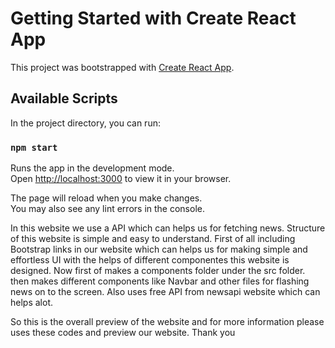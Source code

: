 # Getting Started with Create React App

This project was bootstrapped with [Create React App](https://github.com/facebook/create-react-app).

## Available Scripts

In the project directory, you can run:

### `npm start`

Runs the app in the development mode.\
Open [http://localhost:3000](http://localhost:3000) to view it in your browser.

The page will reload when you make changes.\
You may also see any lint errors in the console.

In this website we use a API which can helps us for fetching news. Structure of this website is simple and easy to understand.
First of all including Bootstrap links in our website which can helps us for making simple and effortless UI with the helps of different componentes this website is designed.
Now first of makes a components folder under the src folder.
then makes different components like Navbar and other files for flashing news on to the screen.
Also uses free API from newsapi website which can helps alot.

So this is the overall preview of the website and for more information please uses these codes and preview our website.
Thank you
